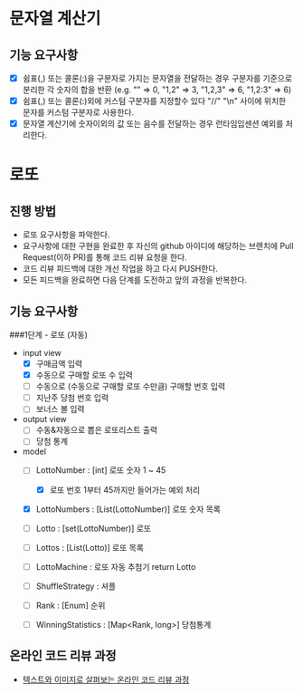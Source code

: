 # 문자열 계산기
## 기능 요구사항
* [x] 쉼표(,) 또는 콜론(:)을 구분자로 가지는 문자열을 전달하는 경우 구분자를 기준으로 분리한 각 숫자의 합을 반환 (e.g. "" => 0, "1,2" => 3, "1,2,3" => 6, "1,2:3" => 6)
* [x] 쉼표(,) 또는 콜론(:)외에 커스텀 구분자를 지정할수 있다
 "//" "\n" 사이에 위치한 문자를 커스텀 구분자로 사용한다.
* [x] 문자열 계산기에 숫자이외의 값 또는 음수를 전달하는 경우 런타임입센션 예외를 처리한다.
# 로또
## 진행 방법
* 로또 요구사항을 파악한다.
* 요구사항에 대한 구현을 완료한 후 자신의 github 아이디에 해당하는 브랜치에 Pull Request(이하 PR)를 통해 코드 리뷰 요청을 한다.
* 코드 리뷰 피드백에 대한 개선 작업을 하고 다시 PUSH한다.
* 모든 피드백을 완료하면 다음 단계를 도전하고 앞의 과정을 반복한다.

## 기능 요구사항
###1단계 - 로또 (자동)

* input view
  * [x] 구매금액 입력 
  * [x] 수동으로 구매할 로또 수 입력
  * [ ] 수동으로 (수동으로 구매할 로또 수만큼) 구매할 번호 입력
  * [ ] 지난주 당첨 번호 입력
  * [ ] 보너스 볼 입력
* output view
  * [ ] 수동&자동으로 뽑은 로또리스트 출력
  * [ ] 당첨 통계
  
* model
  * [ ] LottoNumber : [int] 로또 숫자 1 ~ 45
    * [x] 로또 번호 1부터 45까지만 들어가는 예외 처리
  * [x] LottoNumbers : [List(LottoNumber)] 로또 숫자 목록
  * [ ] Lotto : [set(LottoNumber)] 로또
  * [ ] Lottos : [List(Lotto)] 로또 목록
  * [ ] LottoMachine : 로또 자동 추첨기 return Lotto
  * [ ] ShuffleStrategy : 셔플
  * [ ] Rank : [Enum] 순위 
  * [ ] WinningStatistics : [Map<Rank, long>] 당첨통계 
  

## 온라인 코드 리뷰 과정
* [텍스트와 이미지로 살펴보는 온라인 코드 리뷰 과정](https://github.com/next-step/nextstep-docs/tree/master/codereview)
